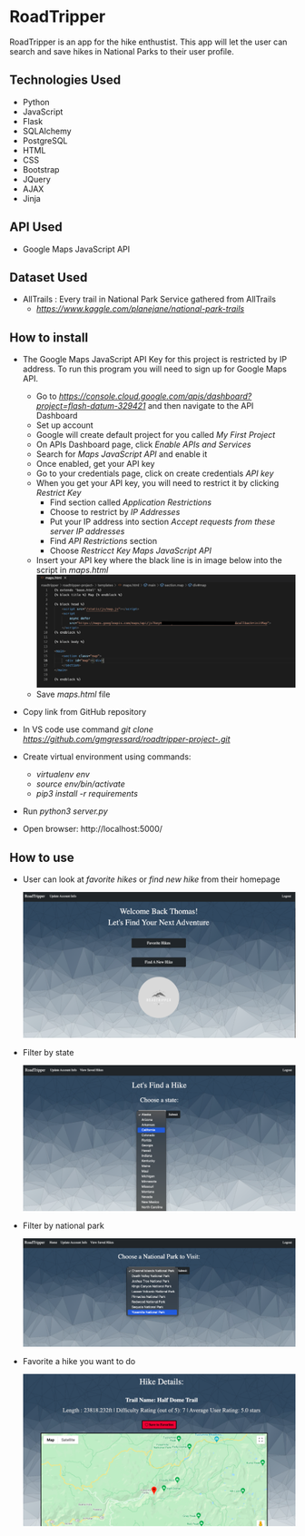 
# RoadTripper

RoadTripper is an app for the hike enthustist. This app will let the user can search and save hikes in National Parks to their user profile. 


## Technologies Used

- Python 
- JavaScript 
- Flask
- SQLAlchemy 
- PostgreSQL
- HTML
- CSS
- Bootstrap 
- JQuery
- AJAX
- Jinja

## API Used 
- Google Maps JavaScript API

## Dataset Used
- AllTrails : Every trail in National Park Service gathered from AllTrails
    - *https://www.kaggle.com/planejane/national-park-trails*


## How to install

- The Google Maps JavaScript API Key for this project is restricted by IP address. To run this program you will need to sign up for Google Maps API.
    - Go to *https://console.cloud.google.com/apis/dashboard?project=flash-datum-329421* and then navigate to the API Dashboard
    - Set up account 
    - Google will create default project for you called *My First Project*
    - On APIs Dashboard page, click *Enable APIs and Services*
    - Search for *Maps JavaScript API* and enable it
    - Once enabled, get your API key 
    - Go to your credentials page, click on create credentials *API key*
    - When you get your API key, you will need to restrict it by clicking *Restrict Key*
        - Find section called *Application Restrictions*
        - Choose to restrict by *IP Addresses*
        - Put your IP address into section *Accept requests from these server IP addresses*
        - Find *API Restrictions* section
        - Choose *Restricct Key* *Maps JavaScript API*
    - Insert your API key where the black line is in image below into the script in *maps.html*
        ![API](./static/img/api.png)
    - Save *maps.html* file
 
- Copy link from GitHub repository
- In VS code use command *git* *clone* *https://github.com/gmgressard/roadtripper-project-.git*
- Create virtual environment using commands:  
    - *virtualenv* *env*
    - *source* *env/bin/activate*
    - *pip3* *install* *-r* *requirements*
- Run *python3* *server.py*
- Open browser: http://localhost:5000/

## How to use 

- User can look at *favorite* *hikes* or *find* *new* *hike* from their homepage

    ![Homepage](./static/img/home.png)

- Filter by state

    ![FilterS](./static/img/filterhike.png)

- Filter by national park 

    ![FilterNP](./static/img/nationalpark.png)

- Favorite a hike you want to do 

    ![FilterH](./static/img/hike.png)


